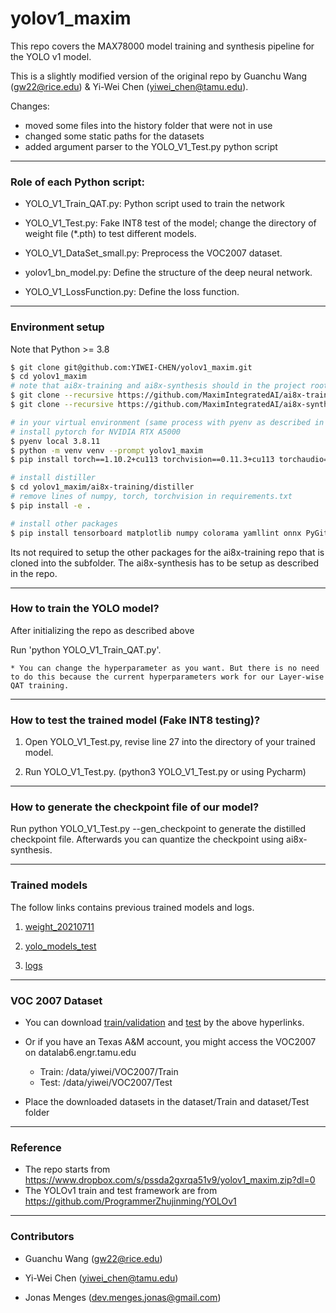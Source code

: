 # yolov1_maxim
This repo covers the MAX78000 model training and synthesis pipeline for the YOLO v1 model.

This is a slightly modified version of the original repo by Guanchu Wang (gw22@rice.edu) & Yi-Wei Chen (yiwei_chen@tamu.edu).

Changes:
- moved some files into the history folder that were not in use
- changed some static paths for the datasets
- added argument parser to the YOLO_V1_Test.py python script

---

### Role of each Python script:

* YOLO_V1_Train_QAT.py: Python script used to train the network

* YOLO_V1_Test.py: Fake INT8 test of the model; change the directory of weight file (*.pth) to test different models.

* YOLO_V1_DataSet_small.py: Preprocess the VOC2007 dataset.

* yolov1_bn_model.py: Define the structure of the deep neural network.

* YOLO_V1_LossFunction.py: Define the loss function.


---

### Environment setup
Note that Python >= 3.8
```bash
$ git clone git@github.com:YIWEI-CHEN/yolov1_maxim.git
$ cd yolov1_maxim
# note that ai8x-training and ai8x-synthesis should in the project root (e.g., yolov1_maxim)
$ git clone --recursive https://github.com/MaximIntegratedAI/ai8x-training.git
$ git clone --recursive https://github.com/MaximIntegratedAI/ai8x-synthesis.git

# in your virtual environment (same process with pyenv as described in ai8x-training repo)
# install pytorch for NVIDIA RTX A5000
$ pyenv local 3.8.11
$ python -m venv venv --prompt yolov1_maxim
$ pip install torch==1.10.2+cu113 torchvision==0.11.3+cu113 torchaudio==0.10.2+cu113 -f https://download.pytorch.org/whl/cu113/torch_stable.html

# install distiller
$ cd yolov1_maxim/ai8x-training/distiller
# remove lines of numpy, torch, torchvision in requirements.txt
$ pip install -e .

# install other packages
$ pip install tensorboard matplotlib numpy colorama yamllint onnx PyGithub GitPython opencv-python
```

Its not required to setup the other packages for the ai8x-training repo that is cloned into the subfolder.
The ai8x-synthesis has to be setup as described in the repo.


---

### How to train the YOLO model?

After initializing the repo as described above

Run 'python YOLO_V1_Train_QAT.py'.

    * You can change the hyperparameter as you want. But there is no need to do this because the current hyperparameters work for our Layer-wise QAT training.


---

### How to test the trained model (Fake INT8 testing)?

1. Open YOLO_V1_Test.py, revise line 27 into the directory of your trained model.

2. Run YOLO_V1_Test.py. (python3 YOLO_V1_Test.py or using Pycharm)

---

### How to generate the checkpoint file of our model?

Run python YOLO_V1_Test.py --gen_checkpoint to generate the distilled checkpoint file. Afterwards you can quantize the checkpoint using ai8x-synthesis.


---

### Trained models

The follow links contains previous trained models and logs.

1. [weight_20210711](https://drive.google.com/drive/folders/1vq-7v-ALpb-Rja-A26G-X3aW25lZYPr6?usp=sharing)

2. [yolo_models_test](https://drive.google.com/drive/folders/1i2Wiom7VP05wWcpyN4yMaJavjDQnS49T?usp=sharing) 

3. [logs](https://drive.google.com/drive/folders/1gHSb_aIbfadDJwKjGwqWi9tjVzLNtzx0?usp=sharing)


---
### VOC 2007 Dataset
* You can download [train/validation](http://pjreddie.com/media/files/VOCtrainval_06-Nov-2007.tar) 
  and [test](http://pjreddie.com/media/files/VOCtest_06-Nov-2007.tar) by the above hyperlinks.
* Or if you have an Texas A&M account, you might access the VOC2007 on datalab6.engr.tamu.edu
   * Train: /data/yiwei/VOC2007/Train
   * Test: /data/yiwei/VOC2007/Test

* Place the downloaded datasets in the dataset/Train and dataset/Test folder

---
### Reference
* The repo starts from https://www.dropbox.com/s/pssda2gxrqa51v9/yolov1_maxim.zip?dl=0
* The YOLOv1 train and test framework are from https://github.com/ProgrammerZhujinming/YOLOv1

---
### Contributors

* Guanchu Wang (gw22@rice.edu)
  
* Yi-Wei Chen (yiwei_chen@tamu.edu)

* Jonas Menges (dev.menges.jonas@gmail.com)
